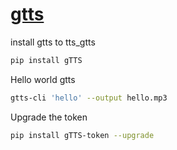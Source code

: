 # [gtts](https://pypi.org/project/gTTS/)

install gtts to tts_gtts

```bash
pip install gTTS
```

Hello world gtts

```bash
gtts-cli 'hello' --output hello.mp3
```

Upgrade the token

```bash
pip install gTTS-token --upgrade
```
